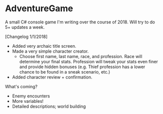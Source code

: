 # AdventureGame
A small C# console game I'm writing over the course of 2018. Will try to do 5+ updates a week.

[Changelog 1/1/2018]
- Added very archaic title screen.
- Made a very simple character creator.
  - Choose first name, last name, race, and profession. Race will determine your final stats. Profession will tweak your stats even finer and provide hidden bonuses (e.g. Thief profession has a lower chance to be found in a sneak scenario, etc.)
- Added character review + confirmation.

What's coming?
- Enemy encounters
- More variables!
- Detailed descriptions; world building

